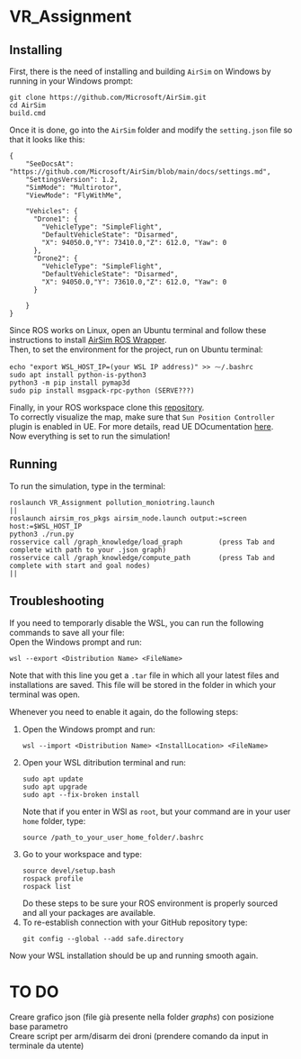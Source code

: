# VR_Assignment
## Installing 
First, there is the need of installing and building `AirSim` on Windows by running in your Windows prompt:
```
git clone https://github.com/Microsoft/AirSim.git
cd AirSim
build.cmd
```
Once it is done, go into the `AirSim` folder and modify the `setting.json` file so that it looks like this:  
```
{
    "SeeDocsAt": "https://github.com/Microsoft/AirSim/blob/main/docs/settings.md",
    "SettingsVersion": 1.2,
    "SimMode": "Multirotor",
    "ViewMode": "FlyWithMe",

    "Vehicles": {
      "Drone1": {
        "VehicleType": "SimpleFlight",
        "DefaultVehicleState": "Disarmed",
        "X": 94050.0,"Y": 73410.0,"Z": 612.0, "Yaw": 0
      },
      "Drone2": {
        "VehicleType": "SimpleFlight",
        "DefaultVehicleState": "Disarmed",
        "X": 94050.0,"Y": 73610.0,"Z": 612.0, "Yaw": 0
      }

    }
}
```
Since ROS works on Linux, open an Ubuntu terminal and follow these instructions to install [AirSim ROS Wrapper](https://microsoft.github.io/AirSim/airsim_ros_pkgs/).  
Then, to set the environment for the project, run on Ubuntu terminal:
```
echo "export WSL_HOST_IP=(your WSL IP address)" >> ⁓/.bashrc
sudo apt install python-is-python3
python3 -m pip install pymap3d
sudo pip install msgpack-rpc-python (SERVE???)
```
Finally, in your ROS workspace clone this [repository](https://github.com/mmatteo-hub/VR4R_Assignment).  
To correctly visualize the map, make sure that `Sun Position Controller` plugin is enabled in UE. For more details, read UE DOcumentation [here](https://docs.unrealengine.com/5.1/en-US/geographically-accurate-sun-positioning-tool-in-unreal-engine/).  
Now everything is set to run the simulation!
## Running
To run the simulation, type in the terminal:
```
roslaunch VR_Assignment pollution_moniotring.launch
||
roslaunch airsim_ros_pkgs airsim_node.launch output:=screen host:=$WSL_HOST_IP
python3 ./run.py
rosservice call /graph_knowledge/load_graph         (press Tab and complete with path to your .json graph)
rosservice call /graph_knowledge/compute_path       (press Tab and complete with start and goal nodes)
||
```
## Troubleshooting
If you need to temporarly disable the WSL, you can run the following commands to save all your file:  
Open the Windows prompt and run:
```
wsl --export <Distribution Name> <FileName>
```
Note that with this line you get a `.tar` file in which all your latest files and installations are saved. This file will be stored in the folder in which your terminal was open.

Whenever you need to enable it again, do the following steps:
1. Open the Windows prompt and run:
   ```
   wsl --import <Distribution Name> <InstallLocation> <FileName>
   ```
2. Open your WSL ditribution terminal and run:
   ```
   sudo apt update
   sudo apt upgrade
   sudo apt --fix-broken install
   ```  
   Note that if you enter in WSl as `root`, but your command are in your user `home` folder, type:
   ```
   source /path_to_your_user_home_folder/.bashrc
   ``` 
4. Go to your workspace and type:
   ```
   source devel/setup.bash
   rospack profile
   rospack list
   ```
   Do these steps to be sure your ROS environment is properly sourced and all your packages are available.
5. To re-establish connection with your GitHub repository type:
    ```
    git config --global --add safe.directory
    ```
Now your WSL installation should be up and running smooth again.

# TO DO
Creare grafico json (file già presente nella folder *graphs*) con posizione base parametro  
Creare script per arm/disarm dei droni (prendere comando da input in terminale da utente)
